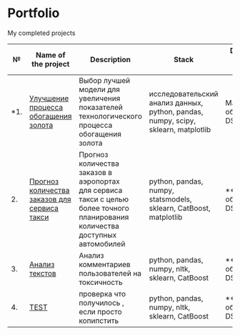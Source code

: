 # Portfolio

My completed projects

| №   | Name of the project    |      Description                                   |         Stack                  | Direction and areas of activity                                |
| --- | ---------------------- | -------------------------------------------------- | ------------------------------ | -------------------------------------------------------------- |
| *1.  | [Улучшение процесса обогащения золота](https://github.com/KovalevMV/Portfolio/tree/main/Gold%20Recovery) | Выбор лучшей модели для увеличения <br/>показателей технологического процесса <br/>обогащения золота | исследовательский анализ данных, python, pandas, numpy, scipy, sklearn, matplotlib  |  Машинное обучение (DA, DS)    |
| 2.  | [Прогноз количества заказов для сервиса такси](https://github.com/KovalevMV/Portfolio/tree/main/Taxi%20ordering) | Прогноз количества заказов в аэропортах <br/>для сервиса такси с целью более точного планирования количества доступных <br/>автомобилей | python, pandas, numpy, statsmodels, sklearn, CatBoost, matplotlib |  ****Машинное обучение (DA, DS)   |
| 3.  | [Анализ текстов](https://github.com/KovalevMV/Portfolio/tree/main/Taxi%20ordering) | Анализ комментариев пользователей на токсичность  | python, pandas, numpy, nltk, sklearn, CatBoost | ***Машинное обучение (DA, DS) |
| 4.  | [TEST](https://github.com/tree/main/Analyzing%20Texts) | проверка что получилось , если просто копипстить        | python, pandas, numpy, nltk, sklearn, CatBoost |  **Машинное обучение (DA, DS)     |
